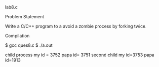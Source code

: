 lab8.c

Problem Statement

Write a C/C++ program to a avoid a zombie process by forking twice.

Compilation

$ gcc ques8.c
$ ./a.out 

child process 
my id = 3752	papa id= 3751
second child
my id=3753	papa id=1913

